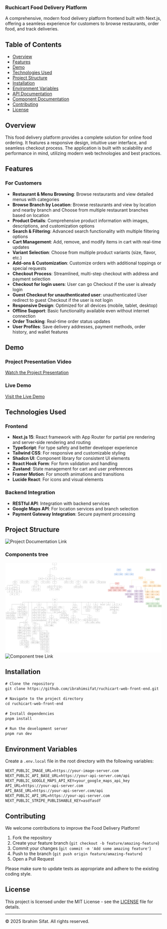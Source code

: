 ### Ruchicart Food Delivery Platform

A comprehensive, modern food delivery platform frontend built with Next.js, offering a seamless experience for customers to browse restaurants, order food, and track deliveries.

## Table of Contents

- [Overview](#overview)
- [Features](#features)
- [Demo](#demo)
- [Technologies Used](#technologies-used)
- [Project Structure](#project-structure)
- [Installation](#installation)
- [Environment Variables](#environment-variables)
- [API Documentation](#api-documentation)
- [Component Documentation](#component-documentation)
- [Contributing](#contributing)
- [License](#license)

## Overview

This food delivery platform provides a complete solution for online food ordering. It features a responsive design, intuitive user interface, and seamless checkout process. The application is built with scalability and performance in mind, utilizing modern web technologies and best practices.

## Features

### For Customers

- **Restaurant & Menu Browsing**: Browse restaurants and view detailed menus with categories
- **Browse Branch by Location**: Browse restaurants and view by location and nearby branch and Choose from multiple restaurant branches based on location
- **Product Details**: Comprehensive product information with images, descriptions, and customization options
- **Search & Filtering**: Advanced search functionality with multiple filtering options
- **Cart Management**: Add, remove, and modify items in cart with real-time updates
- **Variant Selection**: Choose from multiple product variants (size, flavor, etc.)
- **Add-ons & Customization**: Customize orders with additional toppings or special requests
- **Checkout Process**: Streamlined, multi-step checkout with address and payment selection
- **Checkout for login users**: User can go Checkout if the user is already login
- **Guest Checkout for unauthenticated user**: unauthenticated User redirect to guest Checkout if the user is not login
- **Responsive Design**: Optimized for all devices (mobile, tablet, desktop)
- **Offline Support**: Basic functionality available even without internet connection
- **Order Tracking**: Real-time order status updates
- **User Profiles**: Save delivery addresses, payment methods, order history, and wallet features

## Demo

### Project Presentation Video

[Watch the Project Presentation](https://example.com/project-video)

### Live Demo

[Visit the Live Demo](https://ruchicart.com)

## Technologies Used

### Frontend

- **Next.js 15**: React framework with App Router for partial pre rendering and server-side rendering and routing
- **TypeScript**: For type safety and better developer experience
- **Tailwind CSS**: For responsive and customizable styling
- **Shadcn UI**: Component library for consistent UI elements
- **React Hook Form**: For form validation and handling
- **Zustand**: State management for cart and user preferences
- **Framer Motion**: For smooth animations and transitions
- **Lucide React**: For icons and visual elements

### Backend Integration

- **RESTful API**: Integration with backend services
- **Google Maps API**: For location services and branch selection
- **Payment Gateway Integration**: Secure payment processing

## Project Structure

![Project Documentation Link](https://ibrahimsifat.notion.site/RuchiCart-Frontend-1835ac2bfa4980d0a4cae9d86add0d3b?pvs=4)

### Components tree

![Component tree image](/public/images/ruchicart-Front-end%20component%20tree.drawio.png)
![Component tree Link](https://drive.google.com/file/d/1DFGjv9wP8WgIM80mS3G9G0t6Pa86OmFG/view)

## Installation

```shellscript
# Clone the repository
git clone https://github.com/ibrahimsifat/ruchicart-web-front-end.git

# Navigate to the project directory
cd ruchicart-web-front-end

# Install dependencies
pnpm install

# Run the development server
pnpm run dev
```

## Environment Variables

Create a `.env.local` file in the root directory with the following variables:

```plaintext
NEXT_PUBLIC_IMAGE_URL=https://your-image-server.com
NEXT_PUBLIC_API_BASE_URL=https://your-api-server.com/api
NEXT_PUBLIC_GOOGLE_MAPS_API_KEY=your_google_maps_api_key
API_URL=https://your-api-server.com
API_BASE_URL=https://your-api-server.com/api
NEXT_PUBLIC_API_URL=https://your-api-server.com
NEXT_PUBLIC_STRIPE_PUBLISHABLE_KEY=asdfasdf
```

## Contributing

We welcome contributions to improve the Food Delivery Platform!

1. Fork the repository
2. Create your feature branch (`git checkout -b feature/amazing-feature`)
3. Commit your changes (`git commit -m 'Add some amazing feature'`)
4. Push to the branch (`git push origin feature/amazing-feature`)
5. Open a Pull Request

Please make sure to update tests as appropriate and adhere to the existing coding style.

## License

This project is licensed under the MIT License - see the [LICENSE](LICENSE) file for details.

---

© 2025 Ibrahim Sifat. All rights reserved.
